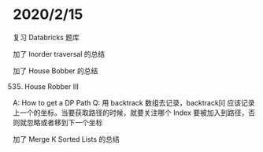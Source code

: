 # 2020/2/15

复习 Databricks 题库

加了 Inorder traversal 的总结

加了 House Bobber 的总结

535. House Robber III

A: How to get a DP Path
Q: 用 backtrack 数组去记录，backtrack[i] 应该记录上一个的坐标。当要获取路径的时候，就要关注哪个 Index 要被加入到路径，否则就忽略或者移到下一个坐标

加了 Merge K Sorted Lists 的总结
